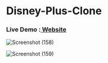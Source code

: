 
# Disney-Plus-Clone

<h3>Live Demo :<a href="https://disney-clone-d1e27.web.app/"> Website</a></h3>


![Screenshot (158)](https://user-images.githubusercontent.com/59244719/128177852-0db172ee-7515-4847-8fb8-643d1a435e18.png)


![Screenshot (159)](https://user-images.githubusercontent.com/59244719/128177902-185fe26d-87e8-48ba-bac7-97101181640c.png)
